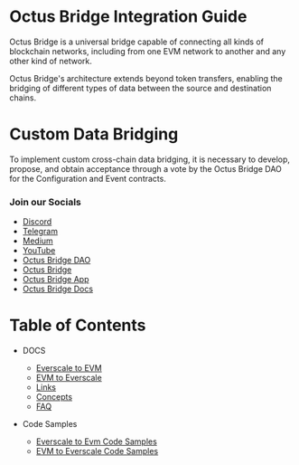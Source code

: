 # Octus Bridge Integration Guide

Octus Bridge is a universal bridge capable of connecting all kinds of blockchain networks, including from one EVM network to another and any other kind of network.

Octus Bridge's architecture extends beyond token transfers, enabling the bridging of different types of data between the source and destination chains.

# Custom Data Bridging

To implement custom cross-chain data bridging, it is necessary to develop, propose, and obtain acceptance through a vote by the Octus Bridge DAO for the Configuration and Event contracts.

### Join our Socials
- [Discord](https://discord.gg/6dryaZQNmC)
- [Telegram](https://t.me/broxus_chat)
- [Medium](https://medium.com/Broxus)
- [YouTube](https://www.youtube.com/channel/UCQ_XxaWTFxyQbiVI_SDiOmQs)
- [Octus Bridge DAO](https://app.octusbridge.io/governance)
- [Octus Bridge](https://octusbridge.io)
- [Octus Bridge App](https://app.octusbridge.io/bridge)
- [Octus Bridge Docs](https://docs.octusbridge.io)

# Table of Contents

- DOCS

  - [Everscale to EVM](./docs/EVER-to-EVM.md)
  - [EVM to Everscale](./docs/EVM-to-EVER.md)
  - [Links](./docs/addresses.md)
  - [Concepts](./docs/Concepts/ToC.md)
  - [FAQ](./docs/FAQ.md)

- Code Samples

  - [Everscale to Evm Code Samples](./src/codeSamples/md/EverToEvm/workFlow.md)
  - [EVM to Everscale Code Samples](./src/codeSamples/md/EvmToEver/workFlow.md)

